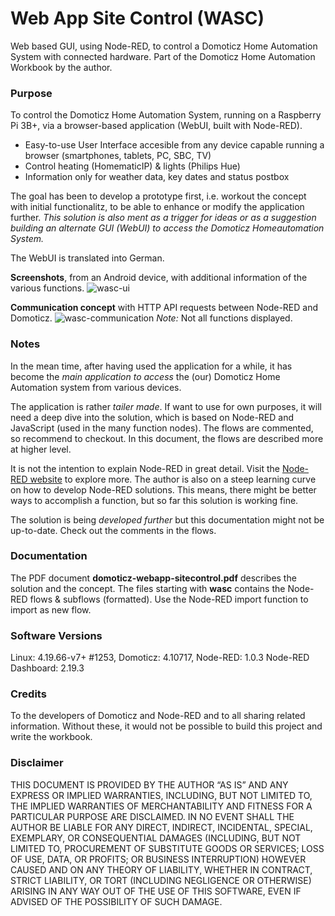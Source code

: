 # Web App Site Control (WASC)
Web based GUI, using Node-RED, to control a Domoticz Home Automation System with connected hardware.
Part of the Domoticz Home Automation Workbook by the author.

### Purpose
To control the Domoticz Home Automation System, running on a Raspberry Pi 3B+, via a browser-based application (WebUI, built with Node-RED).

* Easy-to-use User Interface accesible from any device capable running a browser (smartphones, tablets, PC, SBC, TV)
* Control heating (HomematicIP) & lights (Philips Hue)
* Information only for weather data, key dates and status postbox

The goal has been to develop a prototype first, i.e. workout the concept with initial functionalitz, to be able to enhance or modify the application further.
_This solution is also ment as a trigger for ideas or as a suggestion building an alternate GUI (WebUI) to access the Domoticz Homeautomation System._

The WebUI is translated into German.

**Screenshots**, from an Android device, with additional information of the various functions. 
![wasc-ui](https://user-images.githubusercontent.com/47274144/72217193-74f06980-352b-11ea-9eb9-80437d275bd7.png)

**Communication concept** with HTTP API requests between Node-RED and Domoticz.
![wasc-communication](https://user-images.githubusercontent.com/47274144/72217198-889bd000-352b-11ea-83b3-205ac32fef02.png)
_Note:_ Not all functions displayed.

### Notes
In the mean time, after having used the application for a while, it has become the _main application to access_ the (our) Domoticz Home Automation system from various devices.

The application is rather _tailer made_.
If want to use for own purposes, it will need a deep dive into the solution, which is based on Node-RED and JavaScript (used in the many function nodes).
The flows are commented, so recommend to checkout.
In this document, the flows are described more at higher level.

It is not the intention to explain Node-RED in great detail.
Visit the [Node-RED website](https://nodered.org/) to explore more.
The author is also on a steep learning curve on how to develop Node-RED solutions.
This means, there might be better ways to accomplish a function, but so far this solution is working fine.

The solution is being _developed further_ but this documentation might not be up-to-date. Check out the comments in the flows.

### Documentation
The PDF document **domoticz-webapp-sitecontrol.pdf** describes the solution and the concept.
The files starting with **wasc** contains the Node-RED flows & subflows (formatted). Use the Node-RED import function to import as new flow.

### Software Versions
Linux: 4.19.66-v7+ #1253, Domoticz: 4.10717, Node-RED: 1.0.3 Node-RED Dashboard: 2.19.3

### Credits
To the developers of Domoticz and Node-RED and to all sharing related information.
Without these, it would not be possible to build this project and write the workbook.

### Disclaimer
THIS DOCUMENT IS PROVIDED BY THE AUTHOR “AS IS” AND ANY EXPRESS OR IMPLIED WARRANTIES, INCLUDING, BUT NOT LIMITED TO, THE IMPLIED WARRANTIES OF MERCHANTABILITY AND FITNESS FOR A PARTICULAR PURPOSE ARE DISCLAIMED. IN NO EVENT SHALL THE AUTHOR BE LIABLE FOR ANY DIRECT, INDIRECT, INCIDENTAL, SPECIAL, EXEMPLARY, OR CONSEQUENTIAL DAMAGES (INCLUDING, BUT NOT LIMITED TO, PROCUREMENT OF SUBSTITUTE GOODS OR SERVICES; LOSS OF USE, DATA, OR PROFITS; OR BUSINESS INTERRUPTION) HOWEVER CAUSED AND ON ANY THEORY OF LIABILITY, WHETHER IN CONTRACT, STRICT LIABILITY, OR TORT (INCLUDING NEGLIGENCE OR OTHERWISE) ARISING IN ANY WAY OUT OF THE USE OF THIS SOFTWARE, EVEN IF ADVISED OF THE POSSIBILITY OF SUCH DAMAGE.
